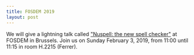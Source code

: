 ```yaml
---
title: FOSDEM 2019
layout: post
---
```

We will give a lightning talk called ["Nuspell: the new spell checker"](https://fosdem.org/2019/schedule/event/nuspell/) at FOSDEM in Brussels. Join us on Sunday February 3, 2019, from 11:00 until 11:15 in room H.2215 (Ferrer).
